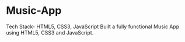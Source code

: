 # Music-App
Tech Stack- HTML5, CSS3, JavaScript
Built a fully functional Music App using HTML5, CSS3 and JavaScript.
